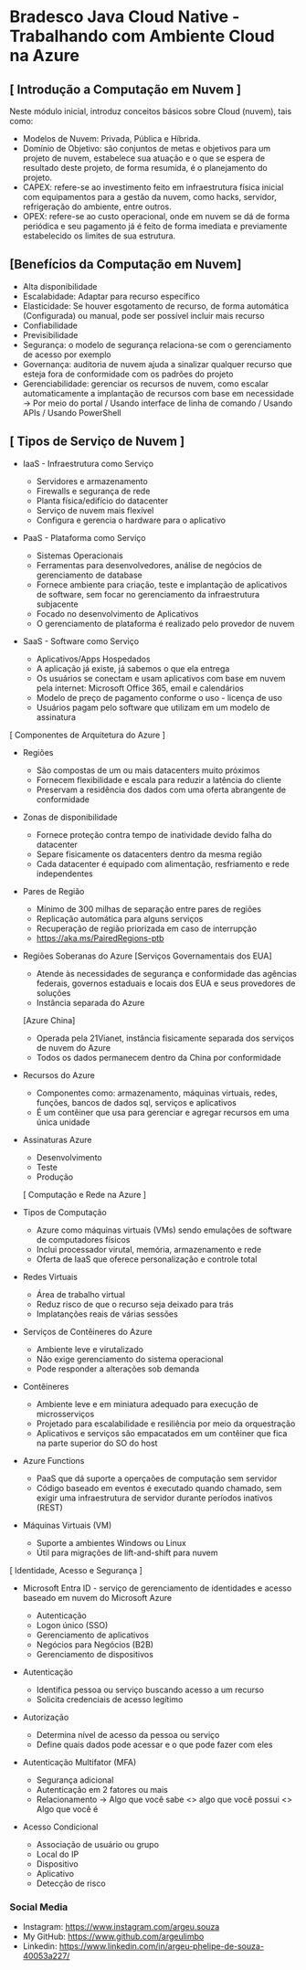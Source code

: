 # Bradesco Java Cloud Native - Trabalhando com Ambiente Cloud na Azure

## [ Introdução a Computação em Nuvem ]
Neste módulo inicial, introduz conceitos básicos sobre Cloud (nuvem), tais como:
* Modelos de Nuvem: Privada, Pública e Híbrida.
* Domínio de Objetivo: são conjuntos de metas e objetivos para um projeto de nuvem, estabelece sua atuação e o que se espera de resultado deste projeto, de forma resumida, é o planejamento do projeto.
* CAPEX: refere-se ao investimento feito em infraestrutura física inicial com equipamentos para a gestão da nuvem, como hacks, servidor, refrigeração do ambiente, entre outros.
* OPEX: refere-se ao custo operacional, onde em nuvem se dá de forma periódica e seu pagamento já é feito de forma imediata e previamente estabelecido os limites de sua estrutura.

## [Benefícios da Computação em Nuvem]
* Alta disponibilidade
* Escalabidade: Adaptar para recurso específico
* Elasticidade: Se houver esgotamento de recurso, de forma automática (Configurada) ou manual, pode ser possível incluir mais recurso
* Confiabilidade
* Previsibilidade
* Segurança: o modelo de segurança relaciona-se com o gerenciamento de acesso por exemplo
* Governança: auditoria de nuvem ajuda a sinalizar qualquer recurso que esteja fora de conformidade com os padrões do projeto
* Gerenciabilidade: gerenciar os recursos de nuvem, como escalar automaticamente a implantação de recursos com base em necessidade -> Por meio do portal / Usando interface de linha de comando / Usando APIs / Usando PowerShell

## [ Tipos de Serviço de Nuvem ]
* IaaS - Infraestrutura como Serviço
  - Servidores e armazenamento
  - Firewalls e segurança de rede
  - Planta física/edifício do datacenter 
  - Serviço de nuvem mais flexível
  - Configura e gerencia o hardware para o aplicativo

* PaaS - Plataforma como Serviço
  - Sistemas Operacionais
  - Ferramentas para desenvolvedores, análise de negócios de gerenciamento de database
  - Fornece ambiente para criação, teste e implantação de aplicativos de software, sem focar no gerenciamento da infraestrutura subjacente
  - Focado no desenvolvimento de Aplicativos
  - O gerenciamento de plataforma é realizado pelo provedor de nuvem

* SaaS - Software como Serviço
  - Aplicativos/Apps Hospedados
  - A aplicação já existe, já sabemos o que ela entrega
  - Os usuários se conectam e usam aplicativos com base em nuvem pela internet: Microsoft Office 365, email e calendários
  - Modelo de preço de pagamento conforme o uso - licença de uso
  - Usuários pagam pelo software que utilizam em um modelo de assinatura

[ Componentes de Arquitetura do Azure ]
* Regiões 
  - São compostas de um ou mais datacenters muito próximos
  - Fornecem flexibilidade e escala para reduzir a latência do cliente
  - Preservam a residência dos dados com uma oferta abrangente de conformidade

* Zonas de disponibilidade
  - Fornece proteção contra tempo de inatividade devido falha do datacenter
  - Separe fisicamente os datacenters dentro da mesma região
  - Cada datacenter é equipado com alimentação, resfriamento e rede independentes

* Pares de Região
  - Mínimo de 300 milhas de separação entre pares de regiões 
  - Replicação automática para alguns serviços
  - Recuperação de região priorizada em caso de interrupção
  - https://aka.ms/PairedRegions-ptb

* Regiões Soberanas do Azure
  [Serviços Governamentais dos EUA]
   - Atende às necessidades de segurança e conformidade das agências federais, governos estaduais e locais dos EUA e seus provedores de soluções
   - Instância separada do Azure

  [Azure China]
   - Operada pela 21Vianet, instância fisicamente separada dos serviços de nuvem do Azure
   - Todos os dados permanecem dentro da China por conformidade
   
* Recursos do Azure
  - Componentes como: armazenamento, máquinas virtuais, redes, funções, bancos de dados sql, serviços e aplicativos
  - É um contêiner que usa para gerenciar e agregar recursos em uma única unidade

* Assinaturas Azure
  - Desenvolvimento
  - Teste
  - Produção

  [ Computação e Rede na Azure ]

* Tipos de Computação
  - Azure como máquinas virtuais (VMs) sendo emulações de software de computadores físicos
  - Inclui processador virutal, memória, armazenamento e rede
  - Oferta de IaaS que oferece personalização e controle total

* Redes Virtuais
  - Área de trabalho virtual
  - Reduz risco de que o recurso seja deixado para trás
  - Implatanções reais de várias sessões
 
* Serviços de Contêineres do Azure
  - Ambiente leve e virutalizado
  - Não exige gerenciamento do sistema operacional
  - Pode responder a alterações sob demanda

* Contêineres
  - Ambiente leve e em miniatura adequado para execução de microsserviços
  - Projetado para escalabilidade e resiliência por meio da orquestração
  - Aplicativos e serviços são empacatados em um contêiner que fica na parte superior do SO do host

* Azure Functions
  - PaaS que dá suporte a operçaões de computação sem servidor 
  - Código baseado em eventos é executado quando chamado, sem exigir uma infraestrutura de servidor durante períodos inativos (REST)

* Máquinas Virtuais (VM)
  - Suporte a ambientes Windows ou Linux
  - Útil para migrações de lift-and-shift para nuvem

[ Identidade, Acesso e Segurança ]
* Microsoft Entra ID - serviço de gerenciamento de identidades e acesso baseado em nuvem do Microsoft Azure
  - Autenticação
  - Logon único (SSO)
  - Gerenciamento de aplicativos
  - Negócios para Negócios (B2B)
  - Gerenciamento de dispositivos
    
* Autenticação
  - Identifica pessoa ou serviço buscando acesso a um recurso
  - Solicita credenciais de acesso legítimo
    
* Autorização
  - Determina nível de acesso da pessoa ou serviço
  - Define quais dados pode acessar e o que pode fazer com eles
    
* Autenticação Multifator (MFA)
  - Segurança adicional
  - Autenticação em 2 fatores ou mais
  - Relacionamento -> Algo que você sabe <> algo que você possui <> Algo que você é
    
* Acesso Condicional
  - Associação de usuário ou grupo
  - Local do IP
  - Dispositivo
  - Aplicativo
  - Detecção de risco



### Social Media
* Instagram: https://www.instagram.com/argeu.souza
* My GitHub: https://www.github.com/argeulimbo
* Linkedin: https://www.linkedin.com/in/argeu-phelipe-de-souza-40053a227/
